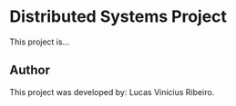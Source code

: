 # Distributed Systems Project

This project is...

## Author

This project was developed by: Lucas Vinicius Ribeiro.
